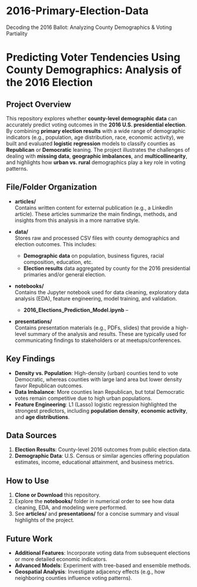 # 2016-Primary-Election-Data
Decoding the 2016 Ballot: Analyzing County Demographics &amp; Voting Partiality
# Predicting Voter Tendencies Using County Demographics: Analysis of the 2016 Election

## Project Overview
This repository explores whether **county-level demographic data** can accurately predict voting outcomes in the **2016 U.S. presidential election**. By combining **primary election results** with a wide range of demographic indicators (e.g., population, age distribution, race, economic activity), we built and evaluated **logistic regression** models to classify counties as **Republican** or **Democratic** leaning. The project illustrates the challenges of dealing with **missing data**, **geographic imbalances**, and **multicollinearity**, and highlights how **urban vs. rural** demographics play a key role in voting patterns.

## File/Folder Organization

- **articles/**  
  Contains written content for external publication (e.g., a LinkedIn article). These articles summarize the main findings, methods, and insights from this analysis in a more narrative style.

- **data/**  
  Stores raw and processed CSV files with county demographics and election outcomes. This includes:
  - **Demographic data** on population, business figures, racial composition, education, etc.
  - **Election results** data aggregated by county for the 2016 presidential primaries and/or general election.

- **notebooks/**  
  Contains the Jupyter notebook used for data cleaning, exploratory data analysis (EDA), feature engineering, model training, and validation.
  - **2016_Elections_Prediction_Model.ipynb** – 

- **presentations/**  
  Contains presentation materials (e.g., PDFs, slides) that provide a high-level summary of the analysis and results. These are typically used for communicating findings to stakeholders or at meetups/conferences.
  

## Key Findings
- **Density vs. Population**: High-density (urban) counties tend to vote Democratic, whereas counties with large land area but lower density favor Republican outcomes.  
- **Data Imbalance**: More counties lean Republican, but total Democratic votes remain competitive due to high urban populations.  
- **Feature Engineering**: L1 (Lasso) logistic regression highlighted the strongest predictors, including **population density**, **economic activity**, and **age distributions**.

## Data Sources
1. **Election Results**: County-level 2016 outcomes from public election data.  
2. **Demographic Data**: U.S. Census or similar agencies offering population estimates, income, educational attainment, and business metrics.

## How to Use
1. **Clone or Download** this repository.  
2. Explore the **notebooks/** folder in numerical order to see how data cleaning, EDA, and modeling were performed.  
3. See **articles/** and **presentations/** for a concise summary and visual highlights of the project.

## Future Work
- **Additional Features**: Incorporate voting data from subsequent elections or more detailed economic indicators.  
- **Advanced Models**: Experiment with tree-based and ensemble methods.  
- **Geospatial Analysis**: Investigate adjacency effects (e.g., how neighboring counties influence voting patterns).
